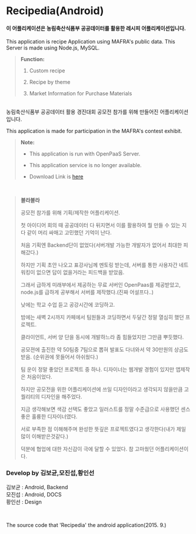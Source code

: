 
# Recipedia(Android)

#### 이 어플리케이션은 농림축산식품부 공공데이터를 활용한 레시피 어플리케이션입니다.
This application is recipe Application using MAFRA's public data.
This Server is made using Node.js, MySQL.
<br />
> **Function:**
>
> 1.  Custom recipe
>
> 2.  Recipe by theme
>
> 3.  Market Information for Purchase Materials
>
<br />
농림축산식품부 공공데이터 활용 경진대회 공모전 참가를 위해 만들어진 어플리케이션입니다.

This application is made for participation in the MAFRA's contest exhibit.
<br />
> **Note:**
>
> - This application is run with OpenPaaS Server.
>
> - This application service is no longer available.
>
> - Download Link is [here][1]
>

<br />

> **블라블라**
>
> 공모전 참가를 위해 기획/제작한 어플리케이션.<br />
>
> 첫 아이디어 회의 때 공공데이터 다 뒤지면서 이를 활용하여 뭘 만들 수 있는 지 다 같이 머리 싸매고 고민했던 기억이 난다.<br />
>
> 처음 기획엔 Backend단이 없었다(서버개발 가능한 개발자가 없어서 최대한 피해갔다.)<br />
> 
> 하지만 기획 초안 나오고 표강사님께 멘토링 받는데, 서버를 통한 사용자간 네트워킹이 없으면 답이 없을거라는 피드백을 받았음.<br />
>
> 그래서 급하게 미래부에서 제공하는 무료 서버인 OpenPaas를 제공받았고, node.js를 급하게 공부해서 서버를 제작했다.(진짜 어설프다..)<br />
>
> 낮에는 학교 수업 듣고 공강시간에 코딩하고.<br />
>
> 밤에는 새벽 2시까지 카페에서 팀원들과 코딩하면서 두달간 정말 열심히 했던 프로젝트.<br />
>
> 클라이언트, 서버 양 단을 동시에 개발하느라 좀 힘들었지만 그만큼 뿌듯했다.<br />
>
> 공모젼에 출진한 약 50팀중 7팀으로 뽑혀 발표도 다녀와서 약 30만원의 상금도 받음. (순위권에 못들어서 아쉬웠다.)<br />
>
> 팀 운이 정말 좋았던 프로젝트 중 하나. 디자이너는 웹개발 경험이 있지만 앱제작은 처음이었다.<br />
>
> 하지만 공모전을 위한 어플리케이션에 쓰일 디자인이라고 생각되지 않을만큼 고퀄리티의 디자인을 해주었다.<br />
>
> 지금 생각해보면 색감 선택도 좋았고 일러스트를 정말 수준급으로 사용했던 센스 좋은 훌륭한 디자이너였다.<br />
> 
> 서로 부족한 점 이해해주며 완성한 뜻깊은 프로젝트였다고 생각한다(내가 제일 많이 이해받은것같다.)<br />
>
> 덕분에 협업에 대한 자신감이 극에 달할 수 있었다. 참 고마웠던 어플리케이션이다.<br />


### Develop by 김보균,모진섭,황인선 

김보균 : Android, Backend  <br />
모진섭 : Android, DOCS <br />
황인선 : Design <br />

<br />

The source code that 'Recipedia' the android application(2015. 9.)

[1]:https://play.google.com/store/apps/details?id=seop.gyun.recipedia&hl=ko
